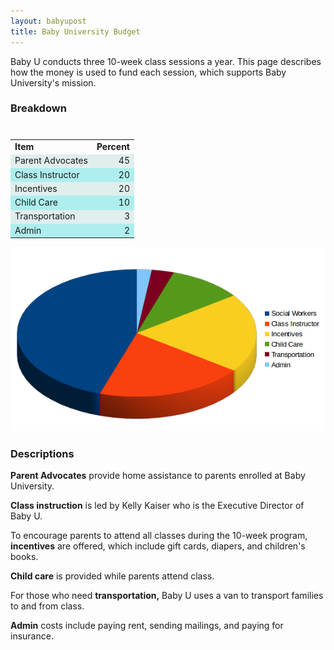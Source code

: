```yaml
---
layout: babyupost
title: Baby University Budget
---
```



Baby U conducts three 10-week class sessions  a year. This page describes how the money is used to fund each session, which supports Baby University's mission.




### Breakdown

<table style="margin-top:40px;width:280px;" cellspacing="0"><tr><td><strong>Item</strong></td><td align="right"><strong>Percent</strong></td></tr><tr style="background:#e0eeee;"><td>Parent Advocates</td><td align="right">45</td></tr><tr style="background:#aeeeee;"><td>Class Instructor</td><td align="right">20</td></tr><tr style="background:#e0eeee;"><td>Incentives</td><td align="right">20</td></tr><tr style="background:#aeeeee;"><td>Child Care</td><td align="right">10</td></tr><tr style="background:#e0eeee;"><td>Transportation</td><td align="right">3</td></tr><tr style="background:#aeeeee;"><td>Admin</td><td align="right">2</td></tr></table>


![pie chart of budget breakdown](/images/babyu-budget-breakdown-jan-2016.png)


### Descriptions

**Parent Advocates** provide home assistance to parents enrolled at Baby University.

**Class instruction** is led by Kelly Kaiser who is the Executive Director of Baby U.

To encourage parents to attend all classes during the 10-week program, **incentives** are offered, which include gift cards, diapers, and children's books.

**Child care** is provided while parents attend class.

For those who need **transportation,** Baby U uses a van to transport families to and from class.

**Admin** costs include paying rent, sending mailings, and paying for insurance.

